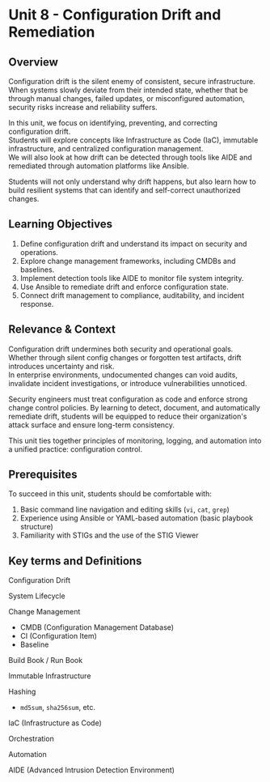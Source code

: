 # Unit 8 - Configuration Drift and Remediation

## Overview

Configuration drift is the silent enemy of consistent, secure infrastructure.  
When systems slowly deviate from their intended state, whether that be through manual 
changes, failed updates, or misconfigured automation, security risks increase and 
reliability suffers.

In this unit, we focus on identifying, preventing, and correcting configuration drift.  
Students will explore concepts like Infrastructure as Code (IaC), immutable 
infrastructure, and centralized configuration management.  
We will also look at how drift can be detected through tools like AIDE and remediated 
through automation platforms like Ansible.

Students will not only understand why drift happens, but also learn how to build
resilient systems that can identify and self-correct unauthorized changes.

## Learning Objectives

1. Define configuration drift and understand its impact on security and operations.
2. Explore change management frameworks, including CMDBs and baselines.
3. Implement detection tools like AIDE to monitor file system integrity.
4. Use Ansible to remediate drift and enforce configuration state.
5. Connect drift management to compliance, auditability, and incident response.

## Relevance & Context

Configuration drift undermines both security and operational goals.  
Whether through silent config changes or forgotten test artifacts, drift introduces 
uncertainty and risk.  
In enterprise environments, undocumented changes can void audits, invalidate incident 
investigations, or introduce vulnerabilities unnoticed.

Security engineers must treat configuration as code and enforce strong change control
policies. By learning to detect, document, and automatically remediate drift, 
students will be equipped to reduce their organization's attack surface and ensure 
long-term consistency.

This unit ties together principles of monitoring, logging, and automation into a 
unified practice: configuration control.

## Prerequisites

To succeed in this unit, students should be comfortable with:

1. Basic command line navigation and editing skills (`vi`, `cat`, `grep`)
2. Experience using Ansible or YAML-based automation (basic playbook structure)
3. Familiarity with STIGs and the use of the STIG Viewer

## Key terms and Definitions

Configuration Drift  

System Lifecycle  

Change Management  
- CMDB (Configuration Management Database)  
- CI (Configuration Item)  
- Baseline  

Build Book / Run Book  

Immutable Infrastructure  

Hashing  
- `md5sum`, `sha256sum`, etc.  

IaC (Infrastructure as Code)  

Orchestration  

Automation  

AIDE (Advanced Intrusion Detection Environment)  

